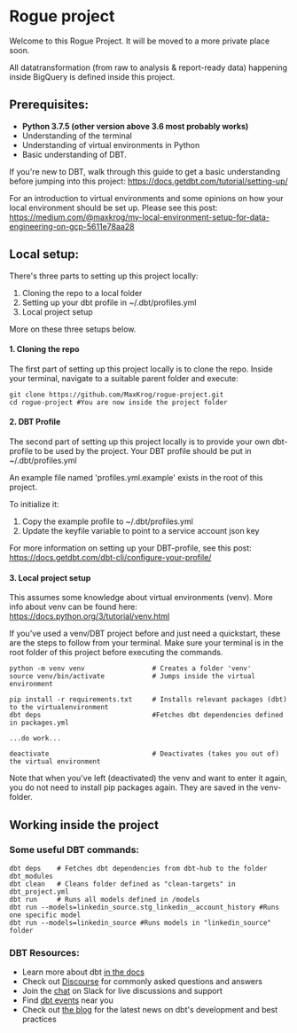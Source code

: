 
# Rogue project
Welcome to this Rogue Project. It will be moved to a more private place soon.

All datatransformation (from raw to analysis & report-ready data) happening inside BigQuery is defined inside this project.


## Prerequisites:

- **Python 3.7.5 (other version above 3.6 most probably works)**
- Understanding of the terminal
- Understanding of virtual environments in Python
- Basic understanding of DBT.

If you're new to DBT, walk through this guide to get a basic understanding before jumping into this project:
https://docs.getdbt.com/tutorial/setting-up/

For an introduction to virtual environments and some opinions on how your local environment should be set up. Please see this post:
https://medium.com/@maxkrog/my-local-environment-setup-for-data-engineering-on-gcp-5611e78aa28

## Local setup:

There's three parts to setting up this project locally:
1. Cloning the repo to a local folder
2. Setting up your dbt profile in ~/.dbt/profiles.yml
3. Local project setup

More on these three setups below.

#### 1. Cloning the repo
The first part of setting up this project locally is to clone the repo.
Inside your terminal, navigate to a suitable parent folder and execute:

    git clone https://github.com/MaxKrog/rogue-project.git
    cd rogue-project #You are now inside the project folder

#### 2. DBT Profile
The second part of setting up this project locally is to provide your own dbt-profile to be used by the project. Your DBT profile should be put in ~/.dbt/profiles.yml

An example file named 'profiles.yml.example' exists in the root of this project.

To initialize it:
1. Copy the example profile to ~/.dbt/profiles.yml
2. Update the keyfile variable to point to a service account json key

For more information on setting up your DBT-profile, see this post:
https://docs.getdbt.com/dbt-cli/configure-your-profile/

#### 3. Local project setup
This assumes some knowledge about virtual environments (venv).
More info about venv can be found here: https://docs.python.org/3/tutorial/venv.html

If you've used a venv/DBT project before and just need a quickstart, these are the steps to follow from your terminal. Make sure your terminal is in the root folder of this project before executing the commands.

    python -m venv venv                 # Creates a folder 'venv'
    source venv/bin/activate            # Jumps inside the virtual environment

    pip install -r requirements.txt     # Installs relevant packages (dbt) to the virtualenvironment
    dbt deps 							#Fetches dbt dependencies defined in packages.yml

    ...do work...

    deactivate                          # Deactivates (takes you out of) the virtual environment

Note that when you've left (deactivated) the venv and want to enter it again, you do not need to install pip packages again. They are saved in the venv-folder.


## Working inside the project

### Some useful DBT commands:
    dbt deps 	# Fetches dbt dependencies from dbt-hub to the folder dbt_modules
    dbt clean 	# Cleans folder defined as "clean-targets" in dbt_project.yml
    dbt run 	# Runs all models defined in /models
    dbt run --models=linkedin_source.stg_linkedin__account_history #Runs one specific model
    dbt run --models=linkedin_source #Runs models in "linkedin_source" folder




### DBT Resources:
- Learn more about dbt [in the docs](https://docs.getdbt.com/docs/introduction)
- Check out [Discourse](https://discourse.getdbt.com/) for commonly asked questions and answers
- Join the [chat](http://slack.getdbt.com/) on Slack for live discussions and support
- Find [dbt events](https://events.getdbt.com) near you
- Check out [the blog](https://blog.getdbt.com/) for the latest news on dbt's development and best practices
